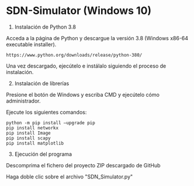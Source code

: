 # SDN-Simulator (Windows 10)

1. Instalación de Python 3.8

Acceda a la página de Python y descargue la versión 3.8 (Windows x86-64 executable installer).

    https://www.python.org/downloads/release/python-380/
              
Una vez descargado, ejecútelo e instálalo siguiendo el proceso de instalación.

2. Instalación de librerías

Presione el botón de Windows y escriba CMD y ejecútelo cómo administrador.
    
Ejecute los siguientes comandos:
    
    python -m pip install –upgrade pip
    pip install networkx
    pip install Image
    pip install scapy
    pip install matplotlib

3. Ejecución del programa

Descomprima el fichero del proyecto ZIP descargado de GitHub 
    
Haga doble clic sobre el archivo "SDN_Simulator.py"
